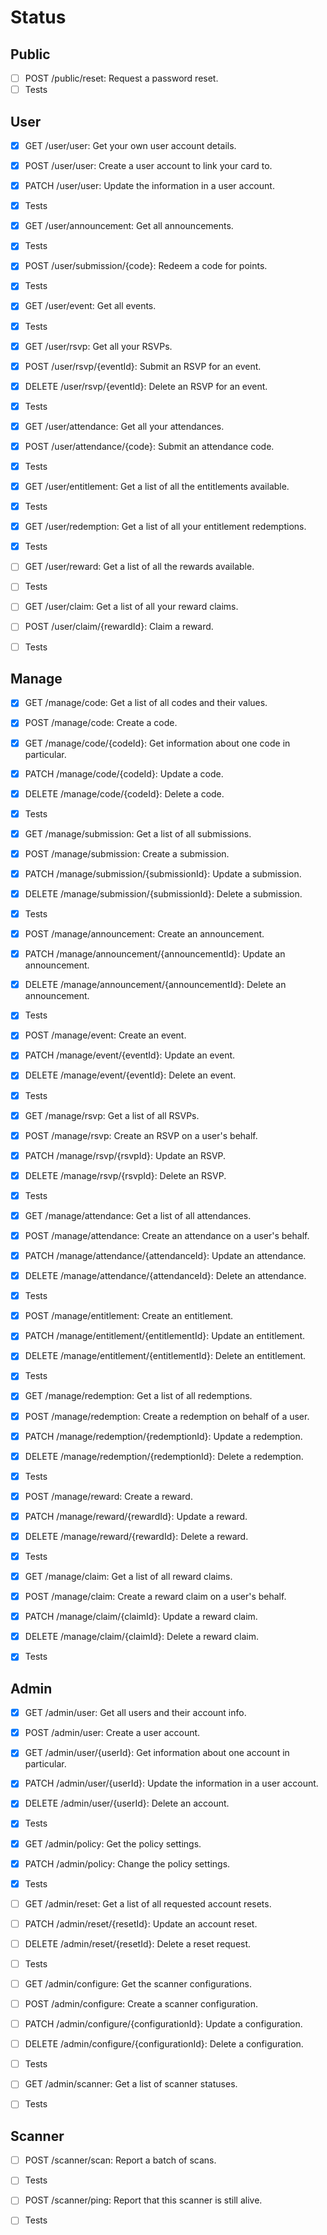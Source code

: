 # Status

## Public

- [ ] POST /public/reset: Request a password reset.
- [ ] Tests

## User

- [x] GET /user/user: Get your own user account details.
- [x] POST /user/user: Create a user account to link your card to.
- [x] PATCH /user/user: Update the information in a user account.
- [x] Tests

- [x] GET /user/announcement: Get all announcements.
- [x] Tests

- [x] POST /user/submission/{code}: Redeem a code for points.
- [x] Tests

- [x] GET /user/event: Get all events.
- [x] Tests

- [x] GET /user/rsvp: Get all your RSVPs.
- [x] POST /user/rsvp/{eventId}: Submit an RSVP for an event.
- [x] DELETE /user/rsvp/{eventId}: Delete an RSVP for an event.
- [x] Tests

- [x] GET /user/attendance: Get all your attendances.
- [x] POST /user/attendance/{code}: Submit an attendance code.
- [x] Tests

- [x] GET /user/entitlement: Get a list of all the entitlements available.
- [x] Tests

- [x] GET /user/redemption: Get a list of all your entitlement redemptions.
- [x] Tests

- [ ] GET /user/reward: Get a list of all the rewards available.
- [ ] Tests

- [ ] GET /user/claim: Get a list of all your reward claims.
- [ ] POST /user/claim/{rewardId}: Claim a reward.
- [ ] Tests

## Manage

- [x] GET /manage/code: Get a list of all codes and their values.
- [x] POST /manage/code: Create a code.
- [x] GET /manage/code/{codeId}: Get information about one code in particular.
- [x] PATCH /manage/code/{codeId}: Update a code.
- [x] DELETE /manage/code/{codeId}: Delete a code.
- [x] Tests

- [x] GET /manage/submission: Get a list of all submissions.
- [x] POST /manage/submission: Create a submission.
- [x] PATCH /manage/submission/{submissionId}: Update a submission.
- [x] DELETE /manage/submission/{submissionId}: Delete a submission.
- [x] Tests

- [x] POST /manage/announcement: Create an announcement.
- [x] PATCH /manage/announcement/{announcementId}: Update an announcement.
- [x] DELETE /manage/announcement/{announcementId}: Delete an announcement.
- [x] Tests

- [x] POST /manage/event: Create an event.
- [x] PATCH /manage/event/{eventId}: Update an event.
- [x] DELETE /manage/event/{eventId}: Delete an event.
- [x] Tests

- [x] GET /manage/rsvp: Get a list of all RSVPs.
- [x] POST /manage/rsvp: Create an RSVP on a user's behalf.
- [x] PATCH /manage/rsvp/{rsvpId}: Update an RSVP.
- [x] DELETE /manage/rsvp/{rsvpId}: Delete an RSVP.
- [x] Tests

- [x] GET /manage/attendance: Get a list of all attendances.
- [x] POST /manage/attendance: Create an attendance on a user's behalf.
- [x] PATCH /manage/attendance/{attendanceId}: Update an attendance.
- [x] DELETE /manage/attendance/{attendanceId}: Delete an attendance.
- [x] Tests

- [x] POST /manage/entitlement: Create an entitlement.
- [x] PATCH /manage/entitlement/{entitlementId}: Update an entitlement.
- [x] DELETE /manage/entitlement/{entitlementId}: Delete an entitlement.
- [x] Tests

- [x] GET /manage/redemption: Get a list of all redemptions.
- [x] POST /manage/redemption: Create a redemption on behalf of a user.
- [x] PATCH /manage/redemption/{redemptionId}: Update a redemption.
- [x] DELETE /manage/redemption/{redemptionId}: Delete a redemption.
- [x] Tests

- [x] POST /manage/reward: Create a reward.
- [x] PATCH /manage/reward/{rewardId}: Update a reward.
- [x] DELETE /manage/reward/{rewardId}: Delete a reward.
- [x] Tests

- [x] GET /manage/claim: Get a list of all reward claims.
- [x] POST /manage/claim: Create a reward claim on a user's behalf.
- [x] PATCH /manage/claim/{claimId}: Update a reward claim.
- [x] DELETE /manage/claim/{claimId}: Delete a reward claim.
- [x] Tests

## Admin

- [x] GET /admin/user: Get all users and their account info.
- [x] POST /admin/user: Create a user account.
- [x] GET /admin/user/{userId}: Get information about one account in particular.
- [x] PATCH /admin/user/{userId}: Update the information in a user account.
- [x] DELETE /admin/user/{userId}: Delete an account.
- [x] Tests

- [x] GET /admin/policy: Get the policy settings.
- [x] PATCH /admin/policy: Change the policy settings.
- [x] Tests

- [ ] GET /admin/reset: Get a list of all requested account resets.
- [ ] PATCH /admin/reset/{resetId}: Update an account reset.
- [ ] DELETE /admin/reset/{resetId}: Delete a reset request.
- [ ] Tests

- [ ] GET /admin/configure: Get the scanner configurations.
- [ ] POST /admin/configure: Create a scanner configuration.
- [ ] PATCH /admin/configure/{configurationId}: Update a configuration.
- [ ] DELETE /admin/configure/{configurationId}: Delete a configuration.
- [ ] Tests

- [ ] GET /admin/scanner: Get a list of scanner statuses.
- [ ] Tests

## Scanner

- [ ] POST /scanner/scan: Report a batch of scans.
- [ ] Tests

- [ ] POST /scanner/ping: Report that this scanner is still alive.
- [ ] Tests
